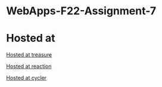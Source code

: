 # WebApps-F22-Assignment-7
# Hosted at
[Hosted at treasure](https://44-563-web-apps-f22.github.io/44563-webapps-assignment-7-ghantanagamounikadevi/treasure.html)
<br>

[Hosted at reaction](https://44-563-web-apps-f22.github.io/44563-webapps-assignment-7-ghantanagamounikadevi/reaction.html)
<br>

[Hosted at cycler](https://44-563-web-apps-f22.github.io/44563-webapps-assignment-7-ghantanagamounikadevi/cycler.html)
